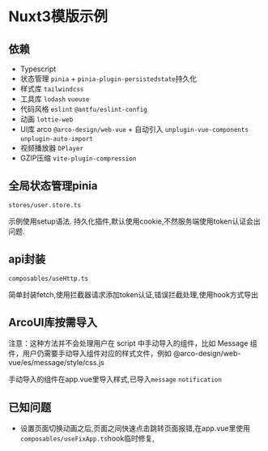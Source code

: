 # Nuxt3模版示例

## 依赖
* Typescript
* 状态管理 `pinia` + `pinia-plugin-persistedstate`持久化
* 样式库 `tailwindcss`
* 工具库 `lodash` `vueuse`
* 代码风格 `eslint` `@antfu/eslint-config`
* 动画 `lottie-web`
* UI库 arco `@arco-design/web-vue` + 自动引入 `unplugin-vue-components` `unplugin-auto-import`
* 视频播放器 `DPlayer`
* GZIP压缩 `vite-plugin-compression`

## 全局状态管理pinia
`stores/user.store.ts`

示例使用setup语法. 持久化插件,默认使用cookie,不然服务端使用token认证会出问题.

## api封装
`composables/useHttp.ts`

简单封装fetch,使用拦截器请求添加token认证,错误拦截处理,使用hook方式导出

## ArcoUI库按需导入
注意：这种方法并不会处理用户在 script 中手动导入的组件，比如 Message 组件，用户仍需要手动导入组件对应的样式文件，例如 @arco-design/web-vue/es/message/style/css.js

手动导入的组件在app.vue里导入样式,已导入`message` `notification`

## 已知问题
* 设置页面切换动画之后,页面之间快速点击跳转页面报错,在app.vue里使用`composables/useFixApp.ts`hook临时修复,
